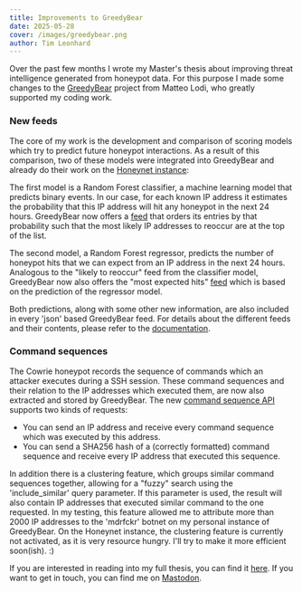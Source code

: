 ```yaml
---
title: Improvements to GreedyBear
date: 2025-05-28
cover: /images/greedybear.png
author: Tim Leonhard
---
```


Over the past few months I wrote my Master's thesis about improving threat intelligence generated from honeypot data. For this purpose I made some changes to the [GreedyBear](https://github.com/intelowlproject/GreedyBear/) project from Matteo Lodi, who greatly supported my coding work. 

### New feeds
The core of my work is the development and comparison of scoring models which try to predict future honeypot interactions. As a result of this comparison, two of these models were integrated into GreedyBear and already do their work on the [Honeynet instance](https://greedybear.honeynet.org/):

The first model is a Random Forest classifier, a machine learning model that predicts binary events. In our case, for each known IP address it estimates the probability that this IP address will hit any honeypot in the next 24 hours. GreedyBear now offers a [feed](https://greedybear.honeynet.org/api/feeds/all/all/likely_to_recur.json) that orders its entries by that probability such that the most likely IP addresses to reoccur are at the top of the list. 

The second model, a Random Forest regressor, predicts the number of honeypot hits that we can expect from an IP address in the next 24 hours. Analogous to the "likely to reoccur" feed from the classifier model, GreedyBear now also offers the "most expected hits" [feed](https://greedybear.honeynet.org/api/feeds/all/all/most_expected_hits.json) which is based on the prediction of the regressor model. 

Both predictions, along with some other new information, are also included in every 'json' based GreedyBear feed. For details about the different feeds and their contents, please refer to the [documentation](https://intelowlproject.github.io/docs/GreedyBear/Usage/). 


### Command sequences
The Cowrie honeypot records the sequence of commands which an attacker executes during a SSH session. These command sequences and their relation to the IP addresses which executed them, are now also extracted and stored by GreedyBear. The new [command sequence API](https://intelowlproject.github.io/docs/GreedyBear/Usage/#command-sequence) supports two kinds of requests:
- You can send an IP address and receive every command sequence which was executed by this address.
- You can send a SHA256 hash of a (correctly formatted) command sequence and receive every IP address that executed this sequence.

In addition there is a clustering feature, which groups similar command sequences together, allowing for a "fuzzy" search using the 'include_similar' query parameter. If this parameter is used, the result will also contain IP addresses that executed similar command to the one requested. In my testing, this feature allowed me to attribute more than 2000 IP addresses to the 'mdrfckr' botnet on my personal instance of GreedyBear. On the Honeynet instance, the clustering feature is currently not activated, as it is very resource hungry. I'll try to make it more efficient soon(ish). :)

If you are interested in reading into my full thesis, you can find it [here](https://fx-tm.de/Master_Thesis_TimLeonhard_final.pdf). If you want to get in touch, you can find me on [Mastodon](https://23.social/@tim).
